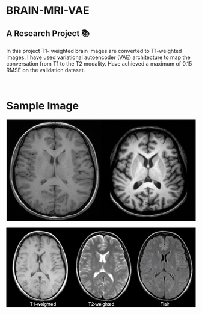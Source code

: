 # BRAIN-MRI-VAE

## A Research Project 📚 <br>
In this project T1- weighted brain images are converted to T1-weighted images.
I have used variational autoencoder (VAE) architecture to map the conversation from T1 to the T2 modality.
Have achieved a maximum of 0.15 RMSE on the validation dataset.

<br>

# Sample Image

![](Images/im2.png)

![](Images/im1.jpg)
